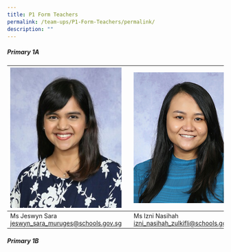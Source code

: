 ```yaml
---
title: P1 Form Teachers
permalink: /team-ups/P1-Form-Teachers/permalink/
description: ""
---
```

##### **Primary 1A**


|![](/images/Our%20Team%20UPS/P1%20Form%20Teachers/Jeswyn1.jpg)|| ![](/images/Our%20Team%20UPS/P1%20Form%20Teachers/Untitled-4%20(1).png) |
| -------- | -------- | -------- |
| Ms Jeswyn Sara [jeswyn\_sara\_muruges@schools.gov.sg](mailto:jeswyn_sara_muruges@schools.gov.sg) || Ms Izni Nasihah [izni\_nasihah\_zulkifli@schools.gov.sg](mailto:izni_nasihah_zulkifli@schools.gov.sg)|

##### **Primary 1B**